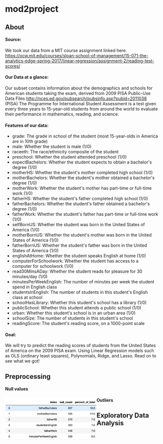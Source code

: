# mod2project

## About

#### Source:
We took our data from a MIT course assignment linked here.
https://ocw.mit.edu/courses/sloan-school-of-management/15-071-the-analytics-edge-spring-2017/linear-regression/assignment-2/reading-test-scores/

#### Our Data at a glance:
Our subset contains information about the demographics and schools for American students taking the exam, derived from 2009 PISA Public-Use Data Files http://nces.ed.gov/pubsearch/pubsinfo.asp?pubid=2011038                                                  
(PISA) The Programme for International Student Assessment is a test given every three years to 15-year-old students from around the world to evaluate their performance in mathematics, reading, and science. 

#### Features of our data:

* grade: The grade in school of the student (most 15-year-olds in America are in 10th grade)
* male: Whether the student is male (1/0)
* raceeth: The race/ethnicity composite of the student
* preschool: Whether the student attended preschool (1/0)
* expectBachelors: Whether the student expects to obtain a bachelor's degree (1/0)
* motherHS: Whether the student's mother completed high school (1/0)
* motherBachelors: Whether the student's mother obtained a bachelor's degree (1/0)
* motherWork: Whether the student's mother has part-time or full-time work (1/0)
* fatherHS: Whether the student's father completed high school (1/0)
* fatherBachelors: Whether the student's father obtained a bachelor's degree (1/0)
* fatherWork: Whether the student's father has part-time or full-time work (1/0)
* selfBornUS: Whether the student was born in the United States of America (1/0)
* motherBornUS: Whether the student's mother was born in the United States of America (1/0)
* fatherBornUS: Whether the student's father was born in the United States of America (1/0)
* englishAtHome: Whether the student speaks English at home (1/0)
* computerForSchoolwork: Whether the student has access to a computer for schoolwork (1/0)
* read30MinsADay: Whether the student reads for pleasure for 30 minutes/day (1/0)
* minutesPerWeekEnglish: The number of minutes per week the student spend in English class
* studentsInEnglish: The number of students in this student's English class at school
* schoolHasLibrary: Whether this student's school has a library (1/0)
* publicSchool: Whether this student attends a public school (1/0)
* urban: Whether this student's school is in an urban area (1/0)
* schoolSize: The number of students in this student's school
* readingScore: The student's reading score, on a 1000-point scale

#### Goal:
We will try to predict the reading scores of students from the United States of America on the 2009 PISA exam. Using Linear Regression models such as OLS (ordinary least squares), Polynomials, Ridge, and Lasso.
Read on to see what we got! 

## Preprocessing

#### Null values

<img src="Images/Columns_and_nulls.png" style="width:300px;height:140px" align="left">


#### Outliers




## Exploratory Data Analysis


